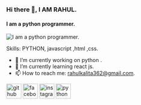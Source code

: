 ### Hi there 👋, I AM RAHUL.
#### I am a python programmer.
![I am a python programmer.](https://arturssmirnovs.github.io/github-profile-readme-generator/images/banner.png)


Skills: PYTHON, javascript ,html ,css.

- 🔭 I’m currently working on python .
- 🌱 I’m currently learning react js. 
- 📫 How to reach me: rahulkalita362@gmail.com. 


[<img src='https://cdn.jsdelivr.net/npm/simple-icons@3.0.1/icons/github.svg' alt='github' height='40'>](https://github.com/www.github.com/rahulABQ)  [<img src='https://cdn.jsdelivr.net/npm/simple-icons@3.0.1/icons/facebook.svg' alt='facebook' height='40'>](https://www.facebook.com/rahulkalita)  [<img src='https://cdn.jsdelivr.net/npm/simple-icons@3.0.1/icons/instagram.svg' alt='instagram' height='40'>](https://www.instagram.com/rahullshady/)  [<img src='https://cdn.jsdelivr.net/npm/simple-icons@3.0.1/icons/python.svg' alt='python' height='40'>](www.python.com)  

